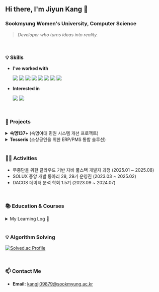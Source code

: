 ## Hi there, I'm Jiyun Kang 👋

### Sookmyung Women's University, Computer Science
> *Developer who turns ideas into reality.*

<br>

### 💡 Skills
- **I've worked with**
  <p>
    <img src="https://img.shields.io/badge/java-007396?style=flat-square&logo=java&logoColor=white">
    <img src="https://img.shields.io/badge/python-3776AB?style=flat-square&logo=python&logoColor=white">
    <img src="https://img.shields.io/badge/javascript-F7DF1E?style=flat-square&logo=javascript&logoColor=black">
    <img src="https://img.shields.io/badge/typescript-3178C6?style=flat-square&logo=typescript&logoColor=white">
    <img src="https://img.shields.io/badge/react-61DAFB?style=flat-square&logo=react&logoColor=black">
    <img src="https://img.shields.io/badge/spring-6DB33F?style=flat-square&logo=spring&logoColor=white">
    <img src="https://img.shields.io/badge/springboot-6DB33F?style=flat-square&logo=springboot&logoColor=white">
    <img src="https://img.shields.io/badge/mysql-4479A1?style=flat-square&logo=mysql&logoColor=white">
  </p>

- **Interested in**
  <p>
    <img src="https://img.shields.io/badge/Amazon_AWS-232F3E?style=flat-square&logo=amazon-aws&logoColor=white">
    <img src="https://img.shields.io/badge/TensorFlow-FF6F00?style=flat-square&logo=tensorflow&logoColor=white">
  </p>

<br>

### 🚀 Projects

<details>
<summary><b>숙명137+</b> (숙명여대 민원 시스템 개선 프로젝트)</summary>
<div markdown="1">
<br>
  
- **역할:** Frontend
- **기간:** 2023.08 ~ 2024.02
- **성과:** 29기 2학기 SOLUX 프로젝트 발표회 **우수상**
- **주요 내용:** 기존 민원 시스템의 UI/UX를 개선하고, 민원 접수 및 처리 과정을 효율화하는 웹 서비스를 개발했습니다.
- **GitHub:** [Repository Link](https://github.com/hasol11/SM-137-Frontend)
<br>

</div>
</details>

<details>
<summary><b>Tesseris</b> (소상공인을 위한 ERP/PMS 통합 솔루션)</summary>
<div markdown="1">

<br>

- **역할:** Full-stack (FE/BE)
- **기간:** 2025.06.12 ~ 2025.08.05
- **성과:** 최종 프로젝트 **최우수상**
- **주요 내용:**
  - PG(결제 대행사) 가입 시 소상공인이 겪는 서류, 보증보험, 심사, 기술적 장벽 문제를 해결하는 ERP/PMS 통합 솔루션입니다.
  - 간소화된 결제 시스템과 포인트 기반 자체 거래 네트워크를 통해 소상공인-소비자 상생 생태계 구축을 목표로 합니다.
  - **GitHub:**
  - [Repository Link Admin](https://github.com/hasol11/ERP-Tesseris-react-admin)
  - [Repository Link User](https://github.com/hasol11/ERP-Tesseris-react)
  - [Repository Link Backend](https://github.com/hasol11/ERP-Tesseris-springboot)
  - [Repository Link Alert Backend](https://github.com/hasol11/ERP-Tesseris-Alert-Backend)
</div>
</details>

<!-- <br>

### 🏆 Awards
- 제 1회 DACOS 데이터톤 대상
- 제 2회 DACOS 데이터톤 우수상
-->
<br>

### 🏃‍♀️ Activities
- 무중단을 위한 클라우드 기반 자바 풀스택 개발자 과정 (2025.01 ~ 2025.08)
- SOLUX 중앙 개발 동아리 28, 29기 운영진 (2023.03 ~ 2025.02)
- DACOS 데이터 분석 학회 1.5기 (2023.09 ~ 2024.07)

<br>

### 📚 Education & Courses
<details>
<summary>My Learning Log 📜</summary>
<div markdown="1">
<br>
- AWS 기반 CICD 환경 구축 강의 (2025.08.21~2025.08.22)
</div>
</details>

<br>

### 💡 Algorithm Solving
[![Solved.ac Profile](http://mazassumnida.wtf/api/v2/generate_badge?boj=hasol)](https://solved.ac/hasol/)

<br>

### 📫 Contact Me
- **Email:** [kangji09879@sookmyung.ac.kr](mailto:kangji09879@sookmyung.ac.kr)
